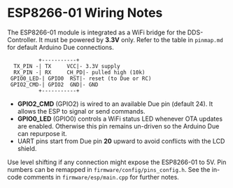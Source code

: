 # ESP8266-01 Wiring Notes

The ESP8266-01 module is integrated as a WiFi bridge for the DDS-Controller. It must be powered by **3.3V** only. Refer to the table in `pinmap.md` for default Arduino Due connections.

```
          +-----------+
  TX_PIN -| TX     VCC|- 3.3V supply
  RX_PIN -| RX     CH_PD|- pulled high (10k)
 GPIO0_LED-| GPIO0  RST|- reset (to Due or RC)
 GPIO2_CMD-| GPIO2  GND|- GND
          +-----------+
```

- **GPIO2_CMD** (GPIO2) is wired to an available Due pin (default 24). It allows the ESP to signal or send commands.
- **GPIO0_LED** (GPIO0) controls a WiFi status LED whenever OTA updates are enabled. Otherwise this pin remains un-driven so the Arduino Due can repurpose it.
- UART pins start from Due pin **20** upward to avoid conflicts with the LCD shield.

Use level shifting if any connection might expose the ESP8266-01 to 5V. Pin numbers can be remapped in `firmware/config/pins_config.h`. See the in-code comments in `firmware/esp/main.cpp` for further notes.
